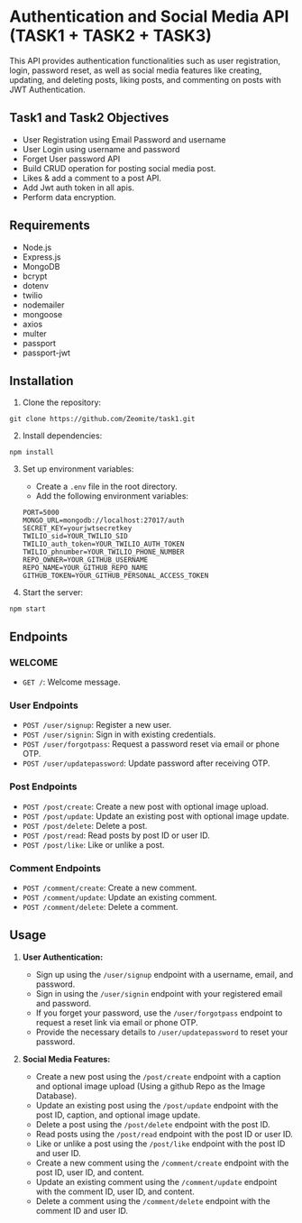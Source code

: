 
# Authentication and Social Media API (TASK1 + TASK2 + TASK3)

This API provides authentication functionalities such as user registration, login, password reset, as well as social media features like creating, updating, and deleting posts, liking posts, and commenting on posts with JWT Authentication.

## Task1 and Task2 Objectives
- User Registration using Email Password and username
- User Login using username and password
- Forget User password API
- Build CRUD operation for posting social media post.
- Likes & add a comment to a post API.
- Add Jwt auth token in all apis.
- Perform data encryption.

## Requirements

- Node.js
- Express.js
- MongoDB
- bcrypt
- dotenv
- twilio
- nodemailer
- mongoose
- axios
- multer
- passport
- passport-jwt

## Installation

1. Clone the repository:

```
git clone https://github.com/Zeomite/task1.git
```

2. Install dependencies:

```
npm install
```

3. Set up environment variables:

   - Create a `.env` file in the root directory.
   - Add the following environment variables:

   ```
   PORT=5000
   MONGO_URL=mongodb://localhost:27017/auth
   SECRET_KEY=yourjwtsecretkey
   TWILIO_sid=YOUR_TWILIO_SID
   TWILIO_auth_token=YOUR_TWILIO_AUTH_TOKEN
   TWILIO_phnumber=YOUR_TWILIO_PHONE_NUMBER
   REPO_OWNER=YOUR_GITHUB_USERNAME
   REPO_NAME=YOUR_GITHUB_REPO_NAME
   GITHUB_TOKEN=YOUR_GITHUB_PERSONAL_ACCESS_TOKEN
   ```

4. Start the server:

```
npm start
```

## Endpoints

### WELCOME
- `GET /`: Welcome message.

### User Endpoints

- `POST /user/signup`: Register a new user.
- `POST /user/signin`: Sign in with existing credentials.
- `POST /user/forgotpass`: Request a password reset via email or phone OTP.
- `POST /user/updatepassword`: Update password after receiving OTP.

### Post Endpoints

- `POST /post/create`: Create a new post with optional image upload.
- `POST /post/update`: Update an existing post with optional image update.
- `POST /post/delete`: Delete a post.
- `POST /post/read`: Read posts by post ID or user ID.
- `POST /post/like`: Like or unlike a post.

### Comment Endpoints

- `POST /comment/create`: Create a new comment.
- `POST /comment/update`: Update an existing comment.
- `POST /comment/delete`: Delete a comment.

## Usage

1. **User Authentication:**
   - Sign up using the `/user/signup` endpoint with a username, email, and password.
   - Sign in using the `/user/signin` endpoint with your registered email and password.
   - If you forget your password, use the `/user/forgotpass` endpoint to request a reset link via email or phone OTP.
   - Provide the necessary details to `/user/updatepassword` to reset your password.

2. **Social Media Features:**
   - Create a new post using the `/post/create` endpoint with a caption and optional image upload (Using a github Repo as the Image Database).
   - Update an existing post using the `/post/update` endpoint with the post ID, caption, and optional image update.
   - Delete a post using the `/post/delete` endpoint with the post ID.
   - Read posts using the `/post/read` endpoint with the post ID or user ID.
   - Like or unlike a post using the `/post/like` endpoint with the post ID and user ID.
   - Create a new comment using the `/comment/create` endpoint with the post ID, user ID, and content.
   - Update an existing comment using the `/comment/update` endpoint with the comment ID, user ID, and content.
   - Delete a comment using the `/comment/delete` endpoint with the comment ID and user ID.
